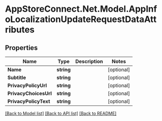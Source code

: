 # AppStoreConnect.Net.Model.AppInfoLocalizationUpdateRequestDataAttributes

## Properties

Name | Type | Description | Notes
------------ | ------------- | ------------- | -------------
**Name** | **string** |  | [optional] 
**Subtitle** | **string** |  | [optional] 
**PrivacyPolicyUrl** | **string** |  | [optional] 
**PrivacyChoicesUrl** | **string** |  | [optional] 
**PrivacyPolicyText** | **string** |  | [optional] 

[[Back to Model list]](../README.md#documentation-for-models) [[Back to API list]](../README.md#documentation-for-api-endpoints) [[Back to README]](../README.md)

